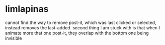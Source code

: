 # limlapinas

cannot find the way to remove post-it, which was last clicked or selected, instead removes the last-added.
second thing I am stuck with is that when I animate more that one post-it, they overlap with the bottom one being invisible
